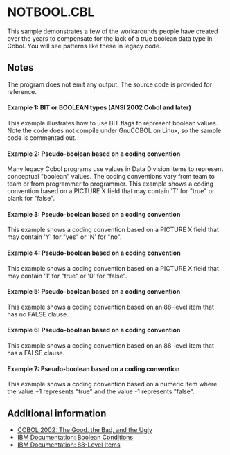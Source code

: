 # NOTBOOL.CBL 

This sample demonstrates a few of the workarounds people have created over the years to compensate for the lack of a true boolean data type in Cobol. You will see patterns like these in legacy code. 

## Notes 

The program does not emit any output. The source code is provided for reference. 

#### Example 1: BIT or BOOLEAN types (ANSI 2002 Cobol and later)

This example illustrates how to use BIT flags to represent boolean values. Note the code does not compile under GnuCOBOL on Linux, so the sample code is commented out. 

#### Example 2: Pseudo-boolean based on a coding convention 

Many legacy Cobol programs use values in Data Division items to represent conceptual "boolean" values. The coding conventions vary from team to team or from programmer to programmer. This example shows a coding convention based on a PICTURE X field that may contain 'T' for "true" or blank for "false". 

#### Example 3: Pseudo-boolean based on a coding convention 

This example shows a coding convention based on a PICTURE X field that may contain 'Y' for "yes" or 'N' for "no". 

#### Example 4: Pseudo-boolean based on a coding convention 

This example shows a coding convention based on a PICTURE X field that may contain '1' for "true" or '0' for "false". 

#### Example 5: Pseudo-boolean based on a coding convention 

This example shows a coding convention based on an 88-level item that has no FALSE clause. 

#### Example 6: Pseudo-boolean based on a coding convention 

This example shows a coding convention based on an 88-level item that has a FALSE clause. 

#### Example 7: Pseudo-boolean based on a coding convention 

This example shows a coding convention based on a numeric item where the value +1 represents "true" and the value -1 represents "false". 


## Additional information 

- [COBOL 2002: The Good, the Bad, and the Ugly](https://www.ibm.com/developerworks/rational/cafe/attachments/3149-1-2179/S8204%20-%20Boston%20-%202002%20COBOL%20-%20Good,%20Bad,%20and%20the%20Ugly.pdf)
- [IBM Documentation: Boolean Conditions](https://www.ibm.com/support/knowledgecenter/SS6SG3_6.3.0/lr/ref/rldirbool.html)
- [IBM Documentation: 88-Level Items](https://www.ibm.com/support/knowledgecenter/SSQP76_8.0.1/com.ibm.wodm.dserver.rules.designer.dev/cobol_topics/tpc_xomguidelines_level88_impl.html)

